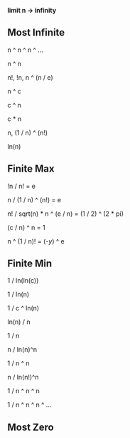 **limit n -> infinity**

## Most Infinite

n ^ n ^ n ^ ...

n ^ n

n!, !n, n ^ (n / e)

n ^ c

c ^ n

c * n

n, (1 / n) ^ (n!)

ln(n)

## Finite Max

!n / n! = e

n / (1 / n) ^ (n!) = e

n! / sqrt(n) * n ^ (e / n) = (1 / 2) ^ (2 * pi)

(c / n) ^ n = 1

n ^ (1 / n)! = (-*y*) ^ e

## Finite Min

1 / ln(ln(c))

1 / ln(n)

1 / c ^ ln(n)

ln(n) / n

1 / n

n / ln(n)^n

1 / n ^ n

n / ln(n!)^n

1 / n ^ n ^ n

1 / n ^ n ^ n ^ ...

## Most Zero
